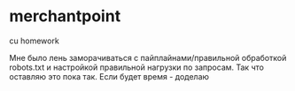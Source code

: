 # merchantpoint
cu homework

Мне было лень заморачиваться с пайплайнами/правильной обработкой robots.txt и настройкой правильной нагрузки по запросам. Так что оставляю это пока так. Если будет время - доделаю